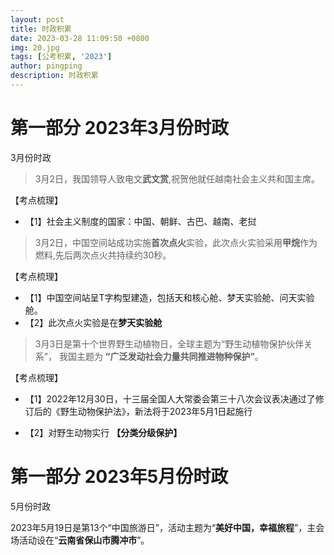```yaml
---
layout: post
title: 时政积累
date: 2023-03-28 11:09:50 +0800
img: 20.jpg
tags: [公考积累, '2023']
author: pingping
description: 时政积累
---
```


# 第一部分 2023年3月份时政

3月份时政

> 3月2日，我国领导人致电文**武文赏**,祝贺他就任越南社会主义共和国主席。

【考点梳理】

* 【1】社会主义制度的国家：中国、朝鲜、古巴、越南、老挝

> 3月2日，中国空间站成功实施**首次点火**实验，此次点火实验采用**甲烷**作为燃料,先后两次点火共持续约30秒。

【考点梳理】

* 【1】中国空间站呈T字构型建造，包括天和核心舱、梦天实验舱、问天实验舱。 
* 【2】此次点火实验是在**梦天实验舱**

> 3月3日是第十个世界野生动植物日，全球主题为“野生动植物保护伙伴关系”，
我国主题为 **“广泛发动社会力量共同推进物种保护”**。

【考点梳理】
* 【1】2022年12月30日，十三届全国人大常委会第三十八次会议表决通过了修订后的《野生动物保护法》，新法将于2023年5月1日起施行

* 【2】对野生动物实行 **【分类分级保护】**




# 第一部分 2023年5月份时政

5月份时政

2023年5月19日是第13个“中国旅游日”，活动主题为“**美好中国，幸福旅程**”，主会场活动设在“**云南省保山市腾冲市**”。

